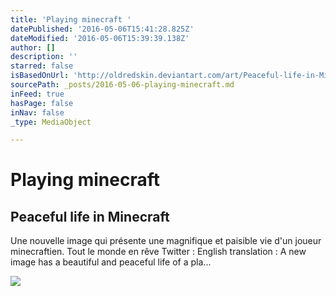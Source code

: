 ```yaml
---
title: 'Playing minecraft '
datePublished: '2016-05-06T15:41:28.825Z'
dateModified: '2016-05-06T15:39:39.138Z'
author: []
description: ''
starred: false
isBasedOnUrl: 'http://oldredskin.deviantart.com/art/Peaceful-life-in-Minecraft-294604112'
sourcePath: _posts/2016-05-06-playing-minecraft.md
inFeed: true
hasPage: false
inNav: false
_type: MediaObject

---
```

# Playing minecraft 

<article style=""><h1>Peaceful life in Minecraft</h1><p>Une nouvelle image qui présente une magnifique et paisible vie d'un joueur minecraftien. Tout le monde en rêve Twitter : English translation : A new image has a beautiful and peaceful life of a pla...</p><img src="http://img06.deviantart.net/1663/i/2012/098/1/f/peaceful_life_in_minecraft_by_oldredskin-d4vedzk.png" /></article>